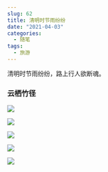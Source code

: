 ```yaml
---
slug: 62
title: 清明时节雨纷纷
date: "2021-04-03"
categories: 
  - 随笔
tags: 
  - 旅游
---
```


清明时节雨纷纷，路上行人欲断魂。

### 云栖竹径

![](https://imgurl.zishu.me/images/old/2021/04/04/b2dbd256cb9c3cd65110580c9c02dbfd.png)

![](https://imgurl.zishu.me/images/old/2021/04/04/a27aeb1b582c6a0cd510a5c3ad28fd41.png)

![](https://imgurl.zishu.me/images/old/2021/04/03/5753d64ad69892c2b64de4a726f63724.png)

![](https://imgurl.zishu.me/images/old/2021/04/04/b3839222eaf37e4520e183104b876430.png)

![](https://imgurl.zishu.me/images/old/2021/04/04/c9d1b928b996ee283177be0fa246543b.png)